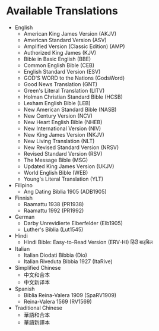 Available Translations
======================
* English
  * American King James Version (AKJV)
  * American Standard Version (ASV)
  * Amplified Version (Classic Edition) (AMP)
  * Authorized King James (KJV)
  * Bible in Basic English (BBE)
  * Common English Bible (CEB)
  * English Standard Version (ESV)
  * GOD'S WORD to the Nations (GodsWord)
  * Good News Translation (GNT)
  * Green's Literal Translation (LITV)
  * Holman Christian Standard Bible (HCSB)
  * Lexham English Bible (LEB)
  * New American Standard Bible (NASB)
  * New Century Version (NCV)
  * New Heart English Bible (NHEB)
  * New International Version (NIV)
  * New King James Version (NKJV)
  * New Living Translation (NLT)
  * New Revised Standard Version (NRSV)
  * Revised Standard Version (RSV)
  * The Message Bible (MSG)
  * Updated King James Version (UKJV)
  * World English Bible (WEB)
  * Young's Literal Translation (YLT)
* Filipino
  * Ang Dating Biblia 1905 (ADB1905)
* Finnish
  * Raamattu 1938 (PR1938)
  * Raamattu 1992 (PR1992)
* German
  * Darby Unrevidierte Elberfelder (Elb1905)
  * Luther's Biblia (Lut1545)
* Hindi
  * Hindi Bible: Easy-to-Read Version (ERV-HI) हिंदी बाइबिल
* Italian
  * Italian Diodati Bibbia (Dio)
  * Italian Riveduta Bibbia 1927 (ItaRive)
* Simplified Chinese
  * 中文和合本
  * 中文新译本
* Spanish
  * Biblia Reina-Valera 1909 (SpaRV1909)
  * Reina-Valera 1569 (RV1569)
* Traditional Chinese
  * 華語和合本
  * 華語新譯本
